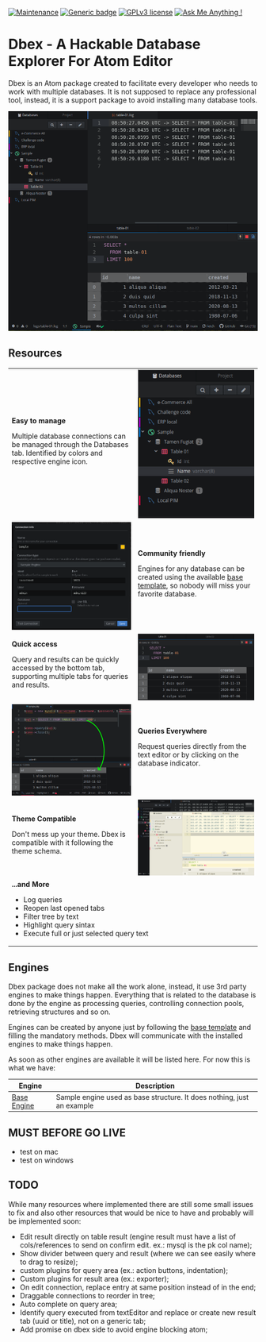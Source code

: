 [![Maintenance](https://img.shields.io/badge/Maintained%3F-yes-green.svg)](https://bitbucket.org/lbesson/ansi-colors)
[![Generic badge](https://img.shields.io/badge/Status-Beta-orange.svg)](https://shields.io/)
[![GPLv3 license](https://img.shields.io/badge/License-GPLv3-blue.svg)](http://perso.crans.org/besson/LICENSE.html)
[![Ask Me Anything !](https://img.shields.io/badge/Ask%20me-anything-1abc9c.svg)](https://GitHub.com/Naereen/ama)

# Dbex - A Hackable Database Explorer For Atom Editor
Dbex is an Atom package created to facilitate every developer who needs to work with multiple databases. It is not supposed to replace any professional tool, instead, it is a support package to avoid installing many database tools.

<img alt="Dbex - A Hackable Database Explorer For Atom Editor" src="https://github.com/marcelkohl/dbex/blob/main/samples/main.png?raw=true">

## Resources
<table border="0" cellpadding="0" cellspacing="0" style="border-collapse: collapse; border:0px;">
   <tbody>
      <tr>
         <td>
         <b>Easy to manage</b>
         <p>Multiple database connections can be managed through the Databases tab. Identified by colors and respective engine icon.</p>
         </td>
         <td><img alt="Easy to manage" src="https://github.com/marcelkohl/dbex/blob/main/samples/tree.png?raw=true" width="400" height="auto"></td>
      </tr>
      <tr>
         <td><img alt="Community friendly" src="https://github.com/marcelkohl/dbex/blob/main/samples/create.png?raw=true" width="400" height="auto"></td>
         <td>
         <b>Community friendly</b>
         <p>Engines for any database can be created using the available <a href="https://github.com/marcelkohl/dbex-engine-base">base template</a>, so nobody will miss your favorite database.</p>
         </td>
      </tr>
      <tr>
         <td>
         <b>Quick access</b>
         <p>Query and results can be quickly accessed by the bottom tab, supporting multiple tabs for queries and results.</p>
         </td>
         <td><img alt="Quick access" src="https://github.com/marcelkohl/dbex/blob/main/samples/result.png?raw=true" width="400" height="auto"></td>
      </tr>
      <tr>
         <td><img alt="Queries Everywhere" src="https://github.com/marcelkohl/dbex/blob/main/samples/queries.png?raw=true" width="400" height="auto"></td>
         <td>
         <b>Queries Everywhere</b>
         <p>Request queries directly from the text editor or by clicking on the database indicator.</p>
         </td>
      </tr>
      <tr>
         <td>
         <b>Theme Compatible</b>
         <p>Don't mess up your theme. Dbex is compatible with it following the theme schema.</p>
         </td>
         <td><img alt="Queries Everywhere" src="https://github.com/marcelkohl/dbex/blob/main/samples/themes.png?raw=true" width="400" height="auto"></td>
      </tr>
      <tr>
         <td colspan="2">
         <b>...and More</b>
         <ul>
         <li>Log queries</li>
         <li>Reopen last opened tabs</li>
         <li>Filter tree by text</li>
         <li>Highlight query sintax</li>
         <li>Execute full or just selected query text</li>
         </ul>
         </td>
      </tr>
   </tbody>
</table>

## Engines
Dbex package does not make all the work alone, instead, it use 3rd party engines to make things happen. Everything that is related to the database is done by the engine as processing queries, controlling connection pools, retrieving structures and so on.

Engines can be created by anyone just by following the [base template](https://github.com/marcelkohl/dbex-engine-base) and filling the mandatory methods. Dbex will communicate with the installed engines to make things happen.

As soon as other engines are available it will be listed here. For now this is what we have:

|Engine|Description|
|---|---|
|[Base Engine](https://github.com/marcelkohl/dbex-engine-base)|Sample engine used as base structure. It does nothing, just an example|   

## MUST BEFORE GO LIVE
- test on mac
- test on windows

## TODO
While many resources where implemented there are still some small issues to fix and also other resources that would be nice to have and probably will be implemented soon:

- Edit result directly on table result (engine result must have a list of cols/references to send on confirm edit. ex.: mysql is the pk col name);
- Show divider between query and result (where we can see easily where to drag to resize);
- custom plugins for query area (ex.: action buttons, indentation);
- Custom plugins for result area (ex.: exporter);
- On edit connection, replace entry at same position instead of in the end;
- Draggable connections to reorder in tree;
- Auto complete on query area;
- Identify query executed from textEditor and replace or create new result tab (uuid or title), not on a generic tab;
- Add promise on dbex side to avoid engine blocking atom;
